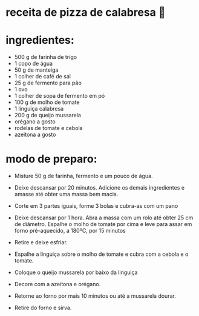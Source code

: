 # receita de pizza de calabresa 🍕
# ingredientes:
- 500 g de farinha de trigo
- 1 copo de água
- 50 g de manteiga
- 1 colher de café de sal
- 25 g de fermento para pão
- 1 ovo
- 1 colher de sopa de fermento em pó
- 100 g de molho de tomate
- 1 linguiça calabresa
- 200 g de queijo mussarela 
- orégano a gosto
- rodelas de tomate e cebola 
- azeitona a gosto
# modo de preparo:
- Misture 50 g de farinha, fermento e um pouco de água.
- Deixe descansar por 20 minutos. Adicione os demais ingredientes e amasse até obter uma massa bem macia.
- Corte em 3 partes iguais, forme 3 bolas e cubra-as com um pano
- Deixe descansar por 1 hora. Abra a massa com um rolo até obter 25 cm de diâmetro. Espalhe o molho de tomate por cima e leve para assar em forno pré-aquecido, a 180ºC, por 15 minutos
- Retire e deixe esfriar.
- Espalhe a linguiça sobre o molho de tomate e cubra com a cebola e o tomate.
- Coloque o queijo mussarela por baixo da linguiça
- Decore com a azeitona e orégano.
- Retorne ao forno por mais 10 minutos ou até a mussarela dourar.

- Retire do forno e sirva.
